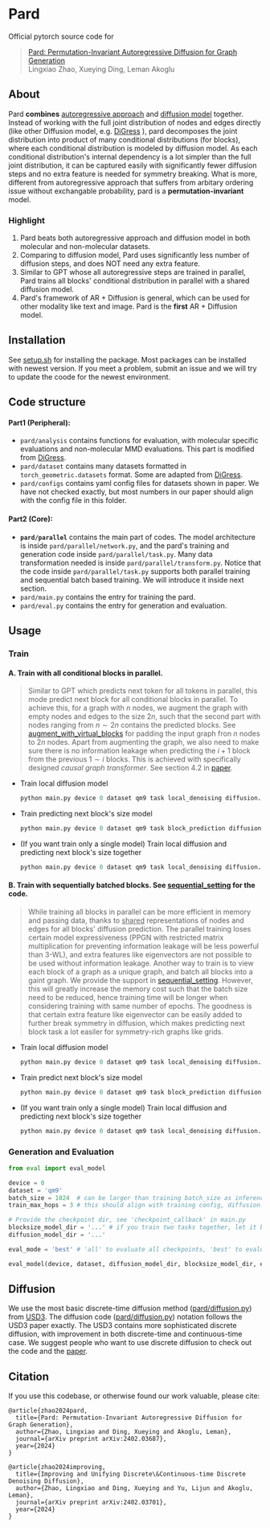 # Pard

Official pytorch source code for 

> [Pard: Permutation-Invariant Autoregressive Diffusion for Graph Generation](https://arxiv.org/abs/2402.03687)   
> Lingxiao Zhao, Xueying Ding, Leman Akoglu


## About

Pard **combines** <ins>autoregressive approach</ins> and <ins>diffusion model</ins> together. Instead of working with the full joint distribution of nodes and edges directly (like other Diffusion model, e.g. [DiGress](https://arxiv.org/pdf/2209.14734) ), pard decomposes the joint distribution into product of many conditional distributions (for blocks), where each conditional distribution is modeled by diffusion model. As each conditional distribution's internal dependency is a lot simpler than the full joint distribution, it can be captured easily with significantly fewer diffusion steps and no extra feature is needed for symmetry breaking. What is more, different from autoregressive approach that suffers from arbitary ordering issue without exchangable probability, pard is a **permutation-invariant** model. 


### Highlight 
1. Pard beats both autoregressive approach and diffusion model in both molecular and non-molecular datasets. 
2. Comparing to diffusion model, Pard uses significantly less number of diffusion steps, and does NOT need any extra feature. 
3. Similar to GPT whose all autoregressive steps are trained in parallel, Pard trains all blocks' conditional distribution in parallel with a shared diffusion model.  
4. Pard's framework of AR + Diffusion is general, which can be used for other modality like text and image. Pard is the **first** AR + Diffusion model.


## Installation
See [setup.sh](https://github.com/LingxiaoShawn/Pard/blob/main/setup.sh) for installing the package. Most packages can be installed with newest version. If you meet a problem, submit an issue and we will try to update the coode for the newest environment.  


## Code structure 

#### Part1 (Peripheral): 
* `pard/analysis` contains functions for evaluation, with molecular specific evaluations and non-molecular MMD evaluations. This part is modified from [DiGress](https://github.com/cvignac/DiGress). 
* `pard/dataset` contains many datasets formatted in `torch_geometric.datasets` format. Some are adapted from  [DiGress](https://github.com/cvignac/DiGress). 
* `pard/configs` contains yaml config files for datasets shown in paper. We have not checked exactly, but most numbers in our paper should align with the config file in this folder. 


#### Part2 (Core):
* **`pard/parallel`** contains the main part of codes. The model architecture is inside `pard/parallel/network.py`, and the pard's training and generation code inside `pard/parallel/task.py`. Many data transformation needed is inside `pard/parallel/transform.py`. Notice that the code inside `pard/parallel/task.py` supports both parallel training and sequential batch based training. We will introduce it inside next section. 
* `pard/main.py` contains the entry for training the pard.
* `pard/eval.py` contains the entry for generation and evaluation. 


## Usage

### Train 

#### A. Train with all conditional blocks in parallel. 
> Similar to GPT which predicts next token for all tokens in parallel, this mode predict next block for all conditional blocks in parallel. To achieve this, for a graph with $n$ nodes, we augment the graph with empty nodes and edges to the size $2n$, such that the second part with nodes ranging from $n \sim 2n$ contains the predicted blocks. See [augment_with_virtual_blocks](https://github.com/LingxiaoShawn/Pard/blob/ef03750b84d3d2f5ad913d299e2f2277450419c0/pard/parallel/transform.py#L123) for padding the input graph fron $n$ nodes to $2n$ nodes. Apart from augmenting the graph, we also need to make sure there is no information leakage when predicting the $i+1$ block from the previous $1\sim i$ blocks. This is achieved with specifically designed *causal graph transformer*. See section 4.2 in [paper](https://arxiv.org/abs/2402.03687). 
   * Train local diffusion model 
      ```python
      python main.py device 0 dataset qm9 task local_denoising diffusion.num_steps 20
      ```
   * Train predicting next block's size model 
      ```python
      python main.py device 0 dataset qm9 task block_prediction diffusion.num_steps 20
      ```

   * (If you want train only a single model) Train local diffusion and predicting next block's size together 

      ```python
      python main.py device 0 dataset qm9 task local_denoising diffusion.num_steps 20 diffusion.combine_training True
      ```

#### B. Train with sequentially batched blocks. See [sequential_setting](https://github.com/LingxiaoShawn/Pard/blob/ef03750b84d3d2f5ad913d299e2f2277450419c0/pard/parallel/transform.py#L158) for the code.  
> While training all blocks in parallel can be more efficient in memory and passing data, thanks to <ins>shared</ins> representations of nodes and edges for all blocks' diffusion prediction. The parallel training loses certain model expressiveness (PPGN with restricted matrix multiplication for preventing information leakage will be less powerful than 3-WL), and extra features like eigenvectors are not possible to be used without information leakage. Another way to train is to view each block of a graph as a unique graph, and batch all blocks into a gaint graph. We provide the support in [sequential_setting](https://github.com/LingxiaoShawn/Pard/blob/ef03750b84d3d2f5ad913d299e2f2277450419c0/pard/parallel/transform.py#L158). However, this will greatly increase the memory cost such that the batch size need to be reduced, hence training time will be longer when considering training with same number of epochs. The goodness is that certain extra feature like eigenvector can be easily added to further break symmetry in diffusion, which makes predicting next block task a lot easiler for symmetry-rich graphs like grids. 
   * Train local diffusion model 
      ```python
      python main.py device 0 dataset qm9 task local_denoising diffusion.num_steps 20 model.batched_sequential True train.batch_size 32 ## remember to tune the batch_size smaller to fit the memory
      ```
   * Train predict next block's size model 
      ```python
      python main.py device 0 dataset qm9 task block_prediction diffusion.num_steps 20 model.batched_sequential True train.batch_size 32 ## remember to tune the batch_size smaller to fit the memory
      ```
   * (If you want train only a single model) Train local diffusion and predicting next block's size together 

      ```python
      python main.py device 0 dataset qm9 task local_denoising diffusion.num_steps 20 diffusion.combine_training True model.batched_sequential True train.batch_size 32
      ```  

### Generation and Evaluation 

``` python 
from eval import eval_model 

device = 0
dataset = 'qm9' 
batch_size = 1024  # can be larger than training batch_size as inference uses less memory
train_max_hops = 3 # this should align with training config, diffusion.max_hop

# Provide the checkpoint dir, see 'checkpoint_callback' in main.py
blocksize_model_dir = '...' # if you train two tasks together, let it be blocksize_model_dir=None
diffusion_model_dir = '...' 

eval_mode = 'best' # 'all' to evaluate all checkpoints, 'best' to evaluate the one with best validation performance, 'latest' to evaluate the last checkpoint

eval_model(device, dataset, diffusion_model_dir, blocksize_model_dir, eval_mode, batch_size=batch_size, train_max_hops=train_max_hops)
```

## Diffusion

We use the most basic discrete-time diffusion method ([pard/diffusion.py](https://github.com/LingxiaoShawn/Pard/blob/main/pard/diffusion.py)) from [USD3](https://github.com/LingxiaoShawn/USD3). The diffusion code ([pard/diffusion.py](https://github.com/LingxiaoShawn/Pard/blob/main/pard/diffusion.py)) notation follows the USD3 paper exactly. The USD3 contains more sophisticated discrete diffusion, with improvement in both discrete-time and continuous-time case. We suggest people who want to use discrete diffusion to check out the code and the [paper](https://arxiv.org/pdf/2402.03701.pdf).



## Citation 
If you use this codebase, or otherwise found our work valuable, please cite:

```
@article{zhao2024pard,
  title={Pard: Permutation-Invariant Autoregressive Diffusion for Graph Generation},
  author={Zhao, Lingxiao and Ding, Xueying and Akoglu, Leman},
  journal={arXiv preprint arXiv:2402.03687},
  year={2024}
}

@article{zhao2024improving,
  title={Improving and Unifying Discrete\&Continuous-time Discrete Denoising Diffusion},
  author={Zhao, Lingxiao and Ding, Xueying and Yu, Lijun and Akoglu, Leman},
  journal={arXiv preprint arXiv:2402.03701},
  year={2024}
}
```






